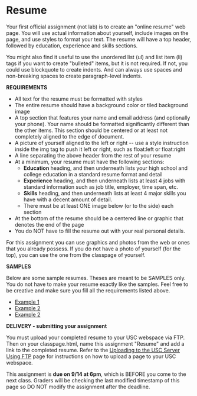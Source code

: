 Resume
======

Your first official assignment (not lab) is to create an "online resume" web page. You will use actual information about yourself, include images on the page, and use styles to format your text. The resume will have a top header, followed by education, experience and skills sections.

You might also find it useful to use the unordered list (ul) and list item (li) tags if you want to create "bulleted" items, but it is not required. If not, you could use blockquote to create indents. And can always use spaces and non-breaking spaces to create paragraph-level indents.

**REQUIREMENTS**

* All text for the resume must be formatted with styles
* The entire resume should have a background color or tiled background image
* A top section that features your name and email address (and optionally your phone). Your name should be formatted significantly different than the other items. This section should be centered or at least not completely aligned to the edge of document.
* A picture of yourself aligned to the left or right -- use a style instruction inside the img tag to push it left or right, such as float:left or float:right
* A line separating the above header from the rest of your resume
* At a minimum, your resume must have the following sections:
	* **Education** heading, and then underneath lists your high school and college education in a standard resume format and detail
	* **Experience** heading, and then underneath lists at least 4 jobs with standard information such as job title, employer, time span, etc.
	* **Skills** heading, and then underneath lists at least 4 major skills you have with a decent amount of detail.
	* There must be at least ONE image below (or to the side) each section
* At the bottom of the resume should be a centered line or graphic that denotes the end of the page
* You do NOT have to fill the resume out with your real personal details.

For this assignment you can use graphics and photos from the web or ones that you already possess. If you do not have a photo of yourself (for the top), you can use the one from the classpage of yourself.

**SAMPLES**

Below are some sample resumes. Theses are meant to be SAMPLES only. You do not have to make your resume exactly like the samples. Feel free to be creative and make sure you fill all the requirements listed above.

* [Example 1](/images/resume1.gif)
* [Example 2](/images/resume2.gif)
* [Example 2](/images/resume3.png)

**DELIVERY - submitting your assignment**

You must upload your completed resume to your USC webspace via FTP. Then on your classpage.html, name this assignment "Resume" and add a link to the completed resume. Refer to the [Uploading to the USC Server Using FTP](/#/104/notes/ftp) page for instructions on how to upload a page to your USC webspace. 

This assignment is **due on 9/14 at 6pm**, which is BEFORE you come to the next class. Graders will be checking the last modified timestamp of this page so DO NOT modify the assignment after the deadline.